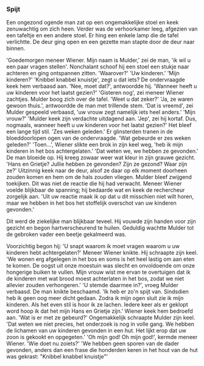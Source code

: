 ### Spijt

Een ongezond ogende man zat op een ongemakkelijke stoel en keek zenuwachtig om zich heen. Verder was de verhoorkamer leeg, afgezien van een tafeltje en een andere stoel. Er hing een enkele lamp die de tafel verlichtte. De deur ging open en een gezette man stapte door de deur naar binnen.

'Goedemorgen meneer Wiener. Mijn naam is Mulder,' zei de man, 'ik wil u een paar vragen stellen'. Nonchalant schoof hij een stoel een stukje naar achteren en ging ontspannen zitten.
'Waarover?'
'Uw kinderen.'
'Mijn kinderen?'
'Knibbel knabbel knuistje', zegt u dat iets?
De ondervraagde keek hem verbaasd aan. 'Nee, moet dat?', antwoordde hij.
'Wanneer heeft u uw kinderen voor het laatst gezien?'
'Gisteren nog', zei meneer Wiener zachtjes.
Mulder boog zich over de tafel. 'Weet u dat zeker?'
'Ja, ze waren gewoon thuis.', antwoordde de man met trillende stem.
'Dat is vreemd', zei Mulder gespeeld verbaasd, 'uw vrouw zegt namelijk iets heel anders.'
'Mijn vrouw?'
'Mulder keek zijn verdachte uitdagend aan. 'Jep', zei hij kortaf. Dus, nogmaals, wanneer heeft u uw kinderen voor het laatst gezien?' Het bleef een lange tijd stil.
'Zes weken geleden.' Er glinsterden tranen in de bloeddoorlopen ogen van de ondervraagde.
'Wat gebeurde er zes weken geleden?'
'Toen...', Wiener slikte een brok in zijn keel weg, 'heb ik mijn kinderen in het bos achtergelaten.'
'Dat weten we, we hebben ze gevonden.'
De man bloeide op. Hij kreeg zowaar weer wat kleur in zijn grauwe gezicht. 'Hans en Grietje? Jullie hebben ze gevonden? Zijn ze gezond? Waar zijn ze?' Uitzinnig keek naar de deur, alsof ze daar op elk moment doorheen zouden komen en hem om de hals zouden vliegen.
Mulder bleef zwijgend toekijken. Dit was niet de reactie die hij had verwacht. Meneer Wiener voelde blijkbaar de spanning; hij bedaarde wat en keek de rechercheur zorgelijk aan.
'Uit uw reactie maak ik op dat u dit misschien niet wilt horen, maar we hebben in het bos het stoffelijk overschot van uw kinderen gevonden.' 

Dit werd de ziekelijke man blijkbaar teveel. Hij vouwde zijn handen voor zijn gezicht en begon hartverscheurend te huilen. Geduldig wachtte Mulder tot de gebroken vader een beetje gekalmeerd was.

Voorzichtig begon hij: 'U snapt waarom ik moet vragen waarom u uw kinderen hebt achtergelaten?'
Meneer Wiener knikte. Hij schraapte zijn keel. 'We wonen erg afgelegen in het bos en soms is het heel lastig om aan eten te komen. De oogst uit onze moestuin was slecht en onvoldoende om onze hongerige buiken te vullen. Mijn vrouw wist me ervan te overtuigen dat ik de kinderen met wat brood moest achterlaten in het bos, zodat we niet allevier zouden verhongeren.'
'U stemde daarmee in?', vroeg Mulder verbaasd.
De man knikte beschaamd. 'Ik heb er zo'n spijt van. Sindsdien heb ik geen oog meer dicht gedaan. Zodra ik mijn ogen sluit zie ik mijn kinderen. Als het even stil is hoor ik ze lachen. Iedere keer als er geklopt word hoop ik dat het mijn Hans en Grietje zijn.' Wiener keek hem bedroefd aan. 'Wat is er met ze gebeurd?'
Ongemakkelijk schraapte Mulder zijn keel. 'Dat weten we niet precies, het onderzoek is nog in volle gang. We hebben de lichamen van uw kinderen gevonden in een hut. Het lijkt erop dat uw zoon is gekookt en opgegeten.'
'Oh mijn god! Oh mijn god!', kermde meneer Wiener. 'Wie doet nu zoiets?'
'We hebben geen sporen van de dader gevonden, anders dan een frase die honderden keren in het hout van de hut was gekrast: "Knibbel knabbel knuistje"'